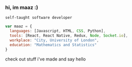 ### hi, im maaz :)

 `self-taught software developer`


```javascript
var maaz = {
  languages: [Javascript, HTML, CSS, Python],
  tools: [React, React Native, Redux, Node, Socket.io],
  workplace: "City, University of London",
  education: "Mathematics and Statistics"
}
```

check out stuff i've made and say hello
